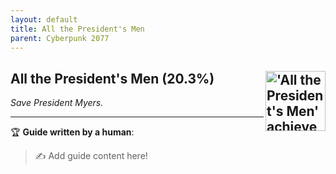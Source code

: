 ```yaml
---
layout: default
title: All the President's Men
parent: Cyberpunk 2077
---
```


## All the President's Men (20.3%) <img align="right" src="https://cdn.cloudflare.steamstatic.com/steamcommunity/public/images/apps/1091500/3945a4e6479605ab55c7dae52857e040d118d5c7.jpg" alt="'All the President's Men' achievement icon" width="96" height="96">

_Save President Myers._

---

:trophy: **Guide written by a human**:

> :writing_hand: Add guide content here!


